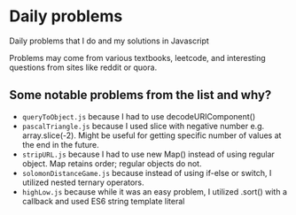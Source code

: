# Daily problems

Daily problems that I do and my solutions in Javascript

Problems may come from various textbooks, leetcode, and interesting questions from sites like reddit or quora.

## Some notable problems from the list and why?

- `queryToObject.js` because I had to use decodeURIComponent() 
- `pascalTriangle.js` because I used slice with negative number e.g. array.slice(-2).  Might be useful for getting specific number of values at the end in the future.
- `stripURL.js` because I had to use new Map() instead of using regular object.  Map retains order; regular objects do not.  
- `solomonDistanceGame.js` because instead of using if-else or switch, I utilized nested ternary operators.
- `highLow.js` because while it was an easy problem, I utilized .sort() with a callback and used ES6 string template literal

